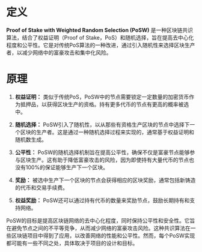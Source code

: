 # 定义
**Proof of Stake with Weighted Random Selection (PoSW)** 是一种区块链共识算法，结合了权益证明（Proof of Stake，PoS）和随机选择，旨在提高去中心化程度和公平性。它是对传统PoS算法的一种改进，通过引入随机性来选择区块生产者，以减少网络中的富豪攻击和集中化风险。

# 原理

1. **权益证明：** 类似于传统PoS，PoSW中的节点需要锁定一定数量的加密货币作为抵押品，以获得区块生产的资格。持有更多代币的节点有更高的概率被选中。

2. **随机选择：** PoSW引入了随机性，以从那些有资格生产区块的节点中选择下一个区块的生产者。这是通过一种随机选择过程来实现的，通常基于权益证明和随机数生成。

3. **公平性：** PoSW的随机选择机制旨在提高公平性，确保不仅是富豪节点能够参与区块生产。这有助于降低富豪攻击的风险，因为即使持有大量代币的节点也没有100%的保证能够生产下一个区块。

4. **奖励：** 被选中生产下一个区块的节点会获得相应的区块奖励，通常包括新铸造的代币和交易手续费。

5. **权益奖励：** PoSW还可以通过持有代币的数量来奖励节点，鼓励长期持有和支持网络。

PoSW的目标是提高区块链网络的去中心化程度，同时保持公平性和安全性。它旨在避免节点之间的不平等竞争，从而减少网络的富豪攻击风险。这种共识算法在一些区块链项目中得到了应用，以改善网络的性能和公平性。然而，每个PoSW实现都可能有一些不同之处，具体取决于项目的设计和目标。
